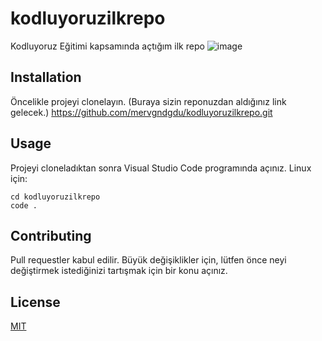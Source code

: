 # kodluyoruzilkrepo
Kodluyoruz Eğitimi kapsamında açtığım ilk repo
![image](https://user-images.githubusercontent.com/109617652/185228069-74ecb0c7-71a1-4b9d-be7b-f07f9c0e398e.png)

## Installation
Öncelikle projeyi clonelayın. (Buraya sizin reponuzdan aldığınız link gelecek.)
https://github.com/mervgndgdu/kodluyoruzilkrepo.git

## Usage
Projeyi cloneladıktan sonra Visual Studio Code programında açınız.
Linux için:

```
cd kodluyoruzilkrepo 
code .
```

## Contributing
Pull requestler kabul edilir. Büyük değişiklikler için, lütfen önce neyi değiştirmek istediğinizi tartışmak için bir konu açınız.

## License
[MIT](https://choosealicense.com/licenses/mit/)
